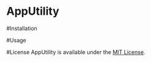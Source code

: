 # AppUtility

#Installation

#Usage

#License
AppUtility is available under the [MIT License](https://raw.githubusercontent.com/sunilsharma08/AppUtility/master/License).
